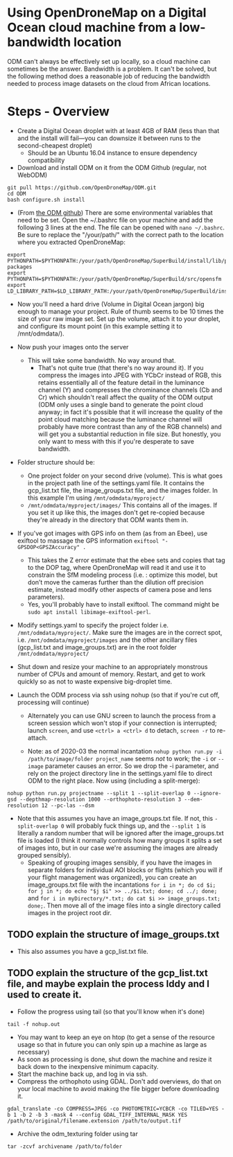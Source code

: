 # Using OpenDroneMap on a Digital Ocean cloud machine from a low-bandwidth location

ODM can't always be effectively set up locally, so a cloud machine can sometimes be the answer. Bandwidth is a problem. It can't be solved, but the following method does a reasonable job of reducing the bandwidth needed to process image datasets on the cloud from African locations.

# Steps - Overview
- Create a Digital Ocean droplet with at least 4GB of RAM (less than that and the install will fail&mdash;you can downsize it between runs to the second-cheapest droplet)
  - Should be an Ubuntu 16.04 instance to ensure dependency compatibility
- Download and install ODM on it from the ODM Github (regular, not WebODM)

```
git pull https://github.com/OpenDroneMap/ODM.git
cd ODM
bash configure.sh install
```

- (From [the ODM github](https://github.com/OpenDroneMap/ODM)) There are some environmental variables that need to be set. Open the ~/.bashrc file on your machine and add the following 3 lines at the end. The file can be opened with ```nano ~/.bashrc```. Be sure to replace the "/your/path/" with the correct path to the location where you extracted OpenDroneMap:

```
export PYTHONPATH=$PYTHONPATH:/your/path/OpenDroneMap/SuperBuild/install/lib/python2.7/dist-packages
export PYTHONPATH=$PYTHONPATH:/your/path/OpenDroneMap/SuperBuild/src/opensfm
export LD_LIBRARY_PATH=$LD_LIBRARY_PATH:/your/path/OpenDroneMap/SuperBuild/install/lib
```

- Now you'll need a hard drive (Volume in Digital Ocean jargon) big enough to manage your project. Rule of thumb seems to be 10 times the size of your raw image set. Set up the volume, attach it to your droplet, and configure its mount point (in this example setting it to /mnt/odmdata/).  
- Now push your images onto the server
  - This will take some bandwidth. No way around that.
    - That's not quite true (that there's no way around it). If you compress the images into  JPEG with YCbCr instead of RGB, this retains essentially all of the feature detail in the luminance channel (Y) and compresses the chrominance channels (Cb and Cr) which shouldn't reall affect the quality of the ODM output (ODM only uses a single band to generate the point cloud anyway; in fact it's possible that it will increase the quality of the point cloud matching because the luminance channel will probably have more contrast than any of the RGB channels) and will get you a substantial reduction in file size. But honestly, you only want to mess with this if you're desperate to save bandwidth.

- Folder structure should be:
  - One project folder on your second drive (volume). This is what goes in the project path line of the settings.yaml file. It contains the gcp_list.txt file, the image_groups.txt file, and the images folder. In this example I'm using ```/mnt/odmdata/myproject/```
  - ```/mnt/odmdata/myproject/images/``` This contains all of the images. If you set it up like this, the images don't get re-copied because they're already in the directory that ODM wants them in. 
- If you've got images with GPS info on them (as from an Ebee), use exiftool to massage the GPS information ```exiftool "-GPSDOP<GPSZAccuracy" .```
  - This takes the Z error estimate that the ebee sets and copies that tag to the DOP tag, where OpenDroneMap will read it and use it to constrain the SfM modeling process (i.e. : optimize this model, but don’t move the cameras further than the dilution off precision estimate, instead modify other aspects of camera pose and lens parameters).
  - Yes, you'll probably have to install exiftool. The command might be ```sudo apt install libimage-exiftool-perl```.

- Modify settings.yaml to specify the project folder i.e. ```/mnt/odmdata/myproject/```. Make sure the images are in the correct spot, i.e. ```/mnt/odmdata/myproject/images``` and the other ancillary files (gcp_list.txt and image_groups.txt) are in the root folder ```/mnt/odmdata/myproject/```

- Shut down and resize your machine to an appropriately monstrous number of CPUs and amount of memory. Restart, and get to work quickly so as not to waste expensive big-droplet time.
- Launch the ODM process via ssh using nohup (so that if you're cut off, processing will continue)
  - Alternately you can use GNU screen to launch the process from a screen session which won't stop if your connection is interrupted; launch ```screen```, and use ```<ctrl> a <ctrl> d``` to detach, ```screen -r``` to re-attach.

  - Note: as of 2020-03 the normal incantation ```nohup python run.py -i /path/to/image/folder project_name``` seems _not_ to work; the ```-i``` or ```--image``` parameter causes an error. So we drop the -i parameter, and rely on the project directory line in the settings.yaml file to direct ODM to the right place. Now using (including a split-merge):

```
nohup python run.py projectname --split 1 --split-overlap 0 --ignore-gsd --depthmap-resolution 1000 --orthophoto-resolution 3 --dem-resolution 12 --pc-las --dsm
```

- Note that this assumes you have an image_groups.txt file. If not, this ```-split-overlap 0``` will probably fuck things up, and the ```--split 1``` is literally a random number that will be ignored after the image_groups.txt file is loaded (I think it normally controls how many groups it splits a set of images into, but in our case we're assuming the images are already grouped sensibly).
  - Speaking of grouping images sensibly, if you have the images in separate folders for individual AOI blocks or flights (which you will if your flight management was organized), you can create an image_groups.txt file with the incantations ```for i in *; do cd $i; for j in *; do echo "$j $i" >> ../$i.txt; done; cd ../; done;``` and ```for i in myDirectory/*.txt; do cat $i >> image_groups.txt; done;```. Then move all of the image files into a single directory called images in the project root dir.
## TODO explain the structure of image_groups.txt
  - This also assumes you have a gcp_list.txt file.
## TODO explain the structure of the gcp_list.txt file, and maybe explain the process Iddy and I used to create it.
  
- Follow the progress using tail (so that you'll know when it's done)

```
tail -f nohup.out
```

- You may want to keep an eye on htop (to get a sense of the resource usage so that in future you can only spin up a machine as large as necessary)
- As soon as processing is done, shut down the machine and resize it back down to the inexpensive minimum capacity.
- Start the machine back up, and log in via ssh.
- Compress the orthophoto using GDAL. Don't add overviews, do that on your local machine to avoid making the file bigger before downloading it.
```
gdal_translate -co COMPRESS=JPEG -co PHOTOMETRIC=YCBCR -co TILED=YES -b 1 -b 2 -b 3 -mask 4 --config GDAL_TIFF_INTERNAL_MASK YES /path/to/original/filename.extension /path/to/output.tif
```

- Archive the odm_texturing folder using tar
```
tar -zcvf archivename /path/to/folder
```
